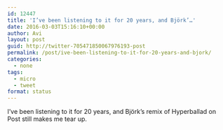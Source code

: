 ```yaml
---
id: 12447
title: 'I’ve been listening to it for 20 years, and Björk’…'
date: 2016-03-03T15:16:10+00:00
author: Avi
layout: post
guid: http://twitter-705471850067976193-post
permalink: /post/ive-been-listening-to-it-for-20-years-and-bjork/
categories:
  - none
tags:
  - micro
  - tweet
format: status
---
```

I’ve been listening to it for 20 years, and Björk’s remix of Hyperballad on Post still makes me tear up.